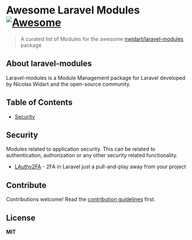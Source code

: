 # Awesome Laravel Modules [![Awesome](https://awesome.re/badge.svg)](https://awesome.re)

> A curated list of Modules for the awesome [nwidart/laravel-modules](https://github.com/nWidart/laravel-modules) package

## About laravel-modules

Laravel-modules is a Module Management package for Laravel developed by Nicolas Widart and the open-source community.

## Table of Contents

- [Security](#security)

## Security

Modules related to application security. This can be related to authentication, authorization or any other security related functionality.

- [LAuthy2FA](https://github.com/andersonpem/lauthy2fa-module) - 2FA in Laravel just a pull-and-play away from your project

## Contribute

Contributions welcome! Read the [contribution guidelines](contributing.md) first.

## License

**MIT**

